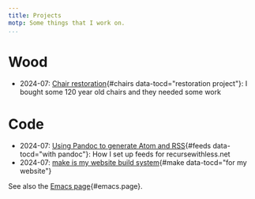 ```yaml
---
title: Projects
motp: Some things that I work on. 
...
```


# Wood

- 2024-07: [Chair restoration](./chairs-restoration.html){#chairs data-tocd="restoration project"}:
  I bought some 120 year old chairs and they needed some work
  
# Code

- 2024-07: [Using Pandoc to generate Atom and RSS](./pandoc-feeds.html){#feeds data-tocd="with pandoc"}:
  How I set up feeds for recursewithless.net
- 2024-07: [make is my website build
  system](./make-website.html){#make data-tocd="for my website"}
  
See also the [Emacs page](/emacs/index.html){#emacs.page}. 

